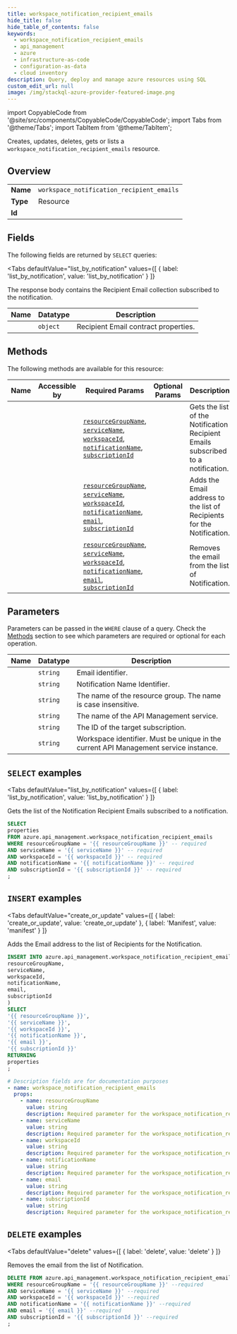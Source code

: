 ```yaml
--- 
title: workspace_notification_recipient_emails
hide_title: false
hide_table_of_contents: false
keywords:
  - workspace_notification_recipient_emails
  - api_management
  - azure
  - infrastructure-as-code
  - configuration-as-data
  - cloud inventory
description: Query, deploy and manage azure resources using SQL
custom_edit_url: null
image: /img/stackql-azure-provider-featured-image.png
---
```


import CopyableCode from '@site/src/components/CopyableCode/CopyableCode';
import Tabs from '@theme/Tabs';
import TabItem from '@theme/TabItem';

Creates, updates, deletes, gets or lists a <code>workspace_notification_recipient_emails</code> resource.

## Overview
<table><tbody>
<tr><td><b>Name</b></td><td><code>workspace_notification_recipient_emails</code></td></tr>
<tr><td><b>Type</b></td><td>Resource</td></tr>
<tr><td><b>Id</b></td><td><CopyableCode code="azure.api_management.workspace_notification_recipient_emails" /></td></tr>
</tbody></table>

## Fields

The following fields are returned by `SELECT` queries:

<Tabs
    defaultValue="list_by_notification"
    values={[
        { label: 'list_by_notification', value: 'list_by_notification' }
    ]}
>
<TabItem value="list_by_notification">

The response body contains the Recipient Email collection subscribed to the notification.

<table>
<thead>
    <tr>
    <th>Name</th>
    <th>Datatype</th>
    <th>Description</th>
    </tr>
</thead>
<tbody>
<tr>
    <td><CopyableCode code="properties" /></td>
    <td><code>object</code></td>
    <td>Recipient Email contract properties.</td>
</tr>
</tbody>
</table>
</TabItem>
</Tabs>

## Methods

The following methods are available for this resource:

<table>
<thead>
    <tr>
    <th>Name</th>
    <th>Accessible by</th>
    <th>Required Params</th>
    <th>Optional Params</th>
    <th>Description</th>
    </tr>
</thead>
<tbody>
<tr>
    <td><a href="#list_by_notification"><CopyableCode code="list_by_notification" /></a></td>
    <td><CopyableCode code="select" /></td>
    <td><a href="#parameter-resourceGroupName"><code>resourceGroupName</code></a>, <a href="#parameter-serviceName"><code>serviceName</code></a>, <a href="#parameter-workspaceId"><code>workspaceId</code></a>, <a href="#parameter-notificationName"><code>notificationName</code></a>, <a href="#parameter-subscriptionId"><code>subscriptionId</code></a></td>
    <td></td>
    <td>Gets the list of the Notification Recipient Emails subscribed to a notification.</td>
</tr>
<tr>
    <td><a href="#create_or_update"><CopyableCode code="create_or_update" /></a></td>
    <td><CopyableCode code="insert" /></td>
    <td><a href="#parameter-resourceGroupName"><code>resourceGroupName</code></a>, <a href="#parameter-serviceName"><code>serviceName</code></a>, <a href="#parameter-workspaceId"><code>workspaceId</code></a>, <a href="#parameter-notificationName"><code>notificationName</code></a>, <a href="#parameter-email"><code>email</code></a>, <a href="#parameter-subscriptionId"><code>subscriptionId</code></a></td>
    <td></td>
    <td>Adds the Email address to the list of Recipients for the Notification.</td>
</tr>
<tr>
    <td><a href="#delete"><CopyableCode code="delete" /></a></td>
    <td><CopyableCode code="delete" /></td>
    <td><a href="#parameter-resourceGroupName"><code>resourceGroupName</code></a>, <a href="#parameter-serviceName"><code>serviceName</code></a>, <a href="#parameter-workspaceId"><code>workspaceId</code></a>, <a href="#parameter-notificationName"><code>notificationName</code></a>, <a href="#parameter-email"><code>email</code></a>, <a href="#parameter-subscriptionId"><code>subscriptionId</code></a></td>
    <td></td>
    <td>Removes the email from the list of Notification.</td>
</tr>
</tbody>
</table>

## Parameters

Parameters can be passed in the `WHERE` clause of a query. Check the [Methods](#methods) section to see which parameters are required or optional for each operation.

<table>
<thead>
    <tr>
    <th>Name</th>
    <th>Datatype</th>
    <th>Description</th>
    </tr>
</thead>
<tbody>
<tr id="parameter-email">
    <td><CopyableCode code="email" /></td>
    <td><code>string</code></td>
    <td>Email identifier.</td>
</tr>
<tr id="parameter-notificationName">
    <td><CopyableCode code="notificationName" /></td>
    <td><code>string</code></td>
    <td>Notification Name Identifier.</td>
</tr>
<tr id="parameter-resourceGroupName">
    <td><CopyableCode code="resourceGroupName" /></td>
    <td><code>string</code></td>
    <td>The name of the resource group. The name is case insensitive.</td>
</tr>
<tr id="parameter-serviceName">
    <td><CopyableCode code="serviceName" /></td>
    <td><code>string</code></td>
    <td>The name of the API Management service.</td>
</tr>
<tr id="parameter-subscriptionId">
    <td><CopyableCode code="subscriptionId" /></td>
    <td><code>string</code></td>
    <td>The ID of the target subscription.</td>
</tr>
<tr id="parameter-workspaceId">
    <td><CopyableCode code="workspaceId" /></td>
    <td><code>string</code></td>
    <td>Workspace identifier. Must be unique in the current API Management service instance.</td>
</tr>
</tbody>
</table>

## `SELECT` examples

<Tabs
    defaultValue="list_by_notification"
    values={[
        { label: 'list_by_notification', value: 'list_by_notification' }
    ]}
>
<TabItem value="list_by_notification">

Gets the list of the Notification Recipient Emails subscribed to a notification.

```sql
SELECT
properties
FROM azure.api_management.workspace_notification_recipient_emails
WHERE resourceGroupName = '{{ resourceGroupName }}' -- required
AND serviceName = '{{ serviceName }}' -- required
AND workspaceId = '{{ workspaceId }}' -- required
AND notificationName = '{{ notificationName }}' -- required
AND subscriptionId = '{{ subscriptionId }}' -- required
;
```
</TabItem>
</Tabs>


## `INSERT` examples

<Tabs
    defaultValue="create_or_update"
    values={[
        { label: 'create_or_update', value: 'create_or_update' },
        { label: 'Manifest', value: 'manifest' }
    ]}
>
<TabItem value="create_or_update">

Adds the Email address to the list of Recipients for the Notification.

```sql
INSERT INTO azure.api_management.workspace_notification_recipient_emails (
resourceGroupName,
serviceName,
workspaceId,
notificationName,
email,
subscriptionId
)
SELECT 
'{{ resourceGroupName }}',
'{{ serviceName }}',
'{{ workspaceId }}',
'{{ notificationName }}',
'{{ email }}',
'{{ subscriptionId }}'
RETURNING
properties
;
```
</TabItem>
<TabItem value="manifest">

```yaml
# Description fields are for documentation purposes
- name: workspace_notification_recipient_emails
  props:
    - name: resourceGroupName
      value: string
      description: Required parameter for the workspace_notification_recipient_emails resource.
    - name: serviceName
      value: string
      description: Required parameter for the workspace_notification_recipient_emails resource.
    - name: workspaceId
      value: string
      description: Required parameter for the workspace_notification_recipient_emails resource.
    - name: notificationName
      value: string
      description: Required parameter for the workspace_notification_recipient_emails resource.
    - name: email
      value: string
      description: Required parameter for the workspace_notification_recipient_emails resource.
    - name: subscriptionId
      value: string
      description: Required parameter for the workspace_notification_recipient_emails resource.
```
</TabItem>
</Tabs>


## `DELETE` examples

<Tabs
    defaultValue="delete"
    values={[
        { label: 'delete', value: 'delete' }
    ]}
>
<TabItem value="delete">

Removes the email from the list of Notification.

```sql
DELETE FROM azure.api_management.workspace_notification_recipient_emails
WHERE resourceGroupName = '{{ resourceGroupName }}' --required
AND serviceName = '{{ serviceName }}' --required
AND workspaceId = '{{ workspaceId }}' --required
AND notificationName = '{{ notificationName }}' --required
AND email = '{{ email }}' --required
AND subscriptionId = '{{ subscriptionId }}' --required
;
```
</TabItem>
</Tabs>

